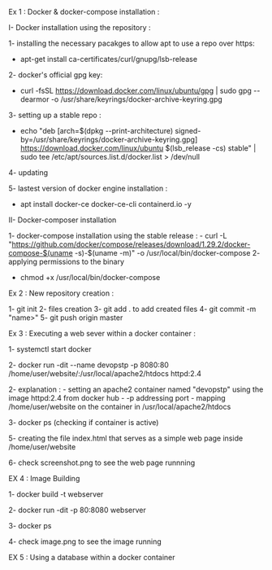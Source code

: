 Ex 1 : Docker & docker-compose installation :

I- Docker installation using the repository :

1- installing the necessary pacakges to allow apt to use a repo over https:
-  apt-get install ca-certificates/curl/gnupg/lsb-release

2- docker's official gpg key: 
-  curl -fsSL https://download.docker.com/linux/ubuntu/gpg | sudo gpg --dearmor -o /usr/share/keyrings/docker-archive-keyring.gpg

3- setting up a stable repo : 
-   echo "deb [arch=$(dpkg --print-architecture) signed-by=/usr/share/keyrings/docker-archive-keyring.gpg] https://download.docker.com/linux/ubuntu $(lsb_release -cs) stable" | sudo tee /etc/apt/sources.list.d/docker.list > /dev/null

4- updating 

5- lastest version of docker engine installation :
   - apt install docker-ce docker-ce-cli containerd.io -y

II- Docker-composer installation 

1- docker-compose installation using the stable release :
    - curl -L "https://github.com/docker/compose/releases/download/1.29.2/docker-compose-$(uname -s)-$(uname -m)" -o /usr/local/bin/docker-compose
2- applying permissions to the binary
   - chmod +x /usr/local/bin/docker-compose

Ex 2 : New repository creation :

1- git init 
2- files creation 
3- git add . to add created files
4- git commit -m "name>"
5- git push origin master

Ex 3 : Executing a web sever within a docker container :

1-  systemctl start docker

2- docker run -dit --name devopstp -p 8080:80 /home/user/website/:/usr/local/apache2/htdocs httpd:2.4 

2- explanation : - setting an apache2 container named "devopstp" using the image httpd:2.4 from docker hub
                 - -p addressing port
		 - mapping /home/user/website on the container in /usr/local/apache2/htdocs

3- docker ps (checking if container is active)

5- creating the file index.html that serves as a simple web page inside /home/user/website

6- check screenshot.png to see the web page runnning  

EX 4 : Image Building

1- docker build -t webserver

2- docker run -dit -p 80:8080 webserver

3- docker ps 

4- check image.png to see the image running 

EX 5 : Using a database within a docker container
 

